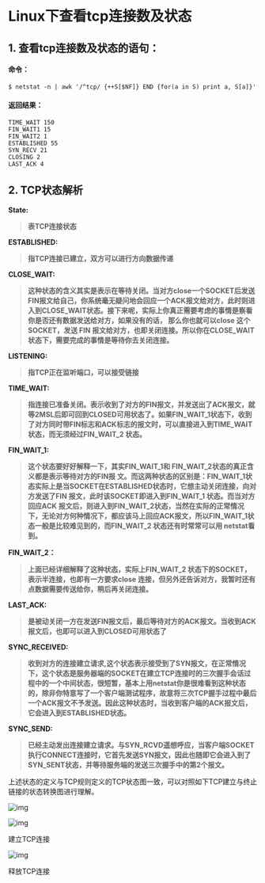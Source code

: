 # Linux下查看tcp连接数及状态

## 1. 查看tcp连接数及状态的语句：

#### 命令：



```shell
$ netstat -n | awk '/^tcp/ {++S[$NF]} END {for(a in S) print a, S[a]}'
```

#### 返回结果：



```text
TIME_WAIT 150
FIN_WAIT1 15
FIN_WAIT2 1
ESTABLISHED 55
SYN_RECV 21
CLOSING 2
LAST_ACK 4
```

## 2. TCP状态解析

**State:**

> **表TCP连接状态**

**ESTABLISHED:**

> **指TCP连接已建立，双方可以进行方向数据传递**

**CLOSE_WAIT:**

> **这种状态的含义其实是表示在等待关闭。当对方close一个SOCKET后发送FIN报文给自己，你系统毫无疑问地会回应一个ACK报文给对方，此时则进入到CLOSE_WAIT状态。接下来呢，实际上你真正需要考虑的事情是察看你是否还有数据发送给对方，如果没有的话， 那么你也就可以close 这个SOCKET，发送 FIN 报文给对方，也即关闭连接。所以你在CLOSE_WAIT 状态下，需要完成的事情是等待你去关闭连接。**

**LISTENING:**

> **指TCP正在监听端口，可以接受链接**

**TIME_WAIT:**

> **指连接已准备关闭。表示收到了对方的FIN报文，并发送出了ACK报文，就等2MSL后即可回到CLOSED可用状态了。如果FIN_WAIT_1状态下，收到了对方同时带FIN标志和ACK标志的报文时，可以直接进入到TIME_WAIT状态，而无须经过FIN_WAIT_2 状态。**

**FIN_WAIT_1:**

> **这个状态要好好解释一下，其实FIN_WAIT_1和 FIN_WAIT_2状态的真正含义都是表示等待对方的FIN报 文。而这两种状态的区别是：FIN_WAIT_1状态实际上是当SOCKET在ESTABLISHED状态时，它想主动关闭连接，向对方发送了FIN 报文，此时该SOCKET即进入到FIN_WAIT_1 状态。而当对方回应ACK 报文后，则进入到FIN_WAIT_2状态，当然在实际的正常情况 下，无论对方何种情况下，都应该马上回应ACK报文，所以FIN_WAIT_1状态一般是比较难见到的，而FIN_WAIT_2 状态还有时常常可以用 netstat看到。**

**FIN_WAIT_2：**

> **上面已经详细解释了这种状态，实际上FIN_WAIT_2 状态下的SOCKET，表示半连接，也即有一方要求close 连接，但另外还告诉对方，我暂时还有点数据需要传送给你，稍后再关闭连接。**

**LAST_ACK:**

> **是被动关闭一方在发送FIN报文后，最后等待对方的ACK报文。当收到ACK报文后，也即可以进入到CLOSED可用状态了**

**SYNC_RECEIVED:**

> **收到对方的连接建立请求,这个状态表示接受到了SYN报文，在正常情况下，这个状态是服务器端的SOCKET在建立TCP连接时的三次握手会话过程中的一个中间状态，很短暂，基本上用netstat你是很难看到这种状态的，除非你特意写了一个客户端测试程序，故意将三次TCP握手过程中最后一个ACK报文不予发送。因此这种状态时，当收到客户端的ACK报文后，它会进入到ESTABLISHED状态。**

**SYNC_SEND:**

> **已经主动发出连接建立请求。与SYN_RCVD遥想呼应，当客户端SOCKET执行CONNECT连接时，它首先发送SYN报文，因此也随即它会进入到了SYN_SENT状态，并等待服务端的发送三次握手中的第2个报文。**

上述状态的定义与TCP规则定义的TCP状态图一致，可以对照如下TCP建立与终止链接的状态转换图进行理解。

![img](https:////upload-images.jianshu.io/upload_images/14270006-4bfbb962a6560dc8.png?imageMogr2/auto-orient/strip|imageView2/2/w/562/format/webp)



![img](https:////upload-images.jianshu.io/upload_images/14270006-9665da56c38ab923.png?imageMogr2/auto-orient/strip|imageView2/2/w/746/format/webp)

建立TCP连接

![img](https:////upload-images.jianshu.io/upload_images/14270006-78fdc7e55309befc.png?imageMogr2/auto-orient/strip|imageView2/2/w/467/format/webp)

释放TCP连接
